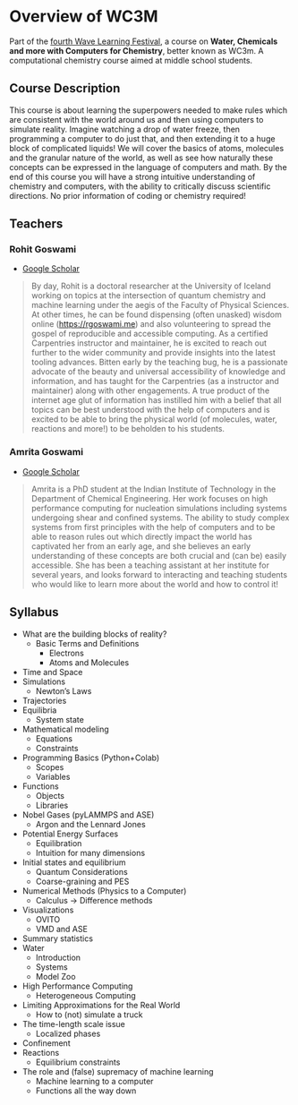 # Overview of WC3M

Part of the [fourth Wave Learning Festival](http://www.wavelf.org/ij6TzydE3kTSF8cwwIUj), a course on **Water, Chemicals and more with Computers for Chemistry**, better known as WC3m. A computational chemistry course aimed at middle school students.

## Course Description

This course is about learning the superpowers needed to make rules which are consistent with the world around us and then using computers to simulate reality. Imagine watching a drop of water freeze, then programming a computer to do just that, and then extending it to a huge block of complicated liquids! We will cover the basics of atoms, molecules and the granular nature of the world, as well as see how naturally these concepts can be expressed in the language of computers and math. By the end of this course you will have a strong intuitive understanding of chemistry and computers, with the ability to critically discuss scientific directions. No prior information of coding or chemistry required!

## Teachers

### Rohit Goswami

- [Google Scholar](https://scholar.google.com/citations?user=36gIdJMAAAAJ&hl=en&oi=ao)

> By day, Rohit is a doctoral researcher at the University of Iceland working on topics at the intersection of quantum chemistry and machine learning under the aegis of the Faculty of Physical Sciences. At other times, he can be found dispensing (often unasked) wisdom online (https://rgoswami.me) and also volunteering to spread the gospel of reproducible and accessible computing. As a certified Carpentries instructor and maintainer, he is excited to reach out further to the wider community and provide insights into the latest tooling advances. Bitten early by the teaching bug, he is a passionate advocate of the beauty and universal accessibility of knowledge and information, and has taught for the Carpentries (as a instructor and maintainer) along with other engagements. A true product of the internet age glut of information has instilled him with a belief that all topics can be best understood with the help of computers and is excited to be able to bring the physical world (of molecules, water, reactions and more!) to be beholden to his students.

### Amrita Goswami

- [Google Scholar](https://scholar.google.com/citations?user=mviv92EAAAAJ&hl=en)

> Amrita is a PhD student at the Indian Institute of Technology in the Department of Chemical Engineering. Her work focuses on high performance computing for nucleation simulations including systems undergoing shear and confined systems. The ability to study complex systems from first principles with the help of computers and to be able to reason rules out which directly impact the world has captivated her from an early age, and she believes an early understanding of these concepts are both crucial and (can be) easily accessible. She has been a teaching assistant at her institute for several years, and looks forward to interacting and teaching students who would like to learn more about the world and how to control it!

## Syllabus

- What are the building blocks of reality?
  - Basic Terms and Definitions
    - Electrons
    - Atoms and Molecules
- Time and Space
- Simulations
  - Newton’s Laws
- Trajectories
- Equilibria
  - System state
- Mathematical modeling
  - Equations
  - Constraints
- Programming Basics (Python+Colab)
  - Scopes
  - Variables
- Functions
  - Objects
  - Libraries
- Nobel Gases (pyLAMMPS and ASE)
  - Argon and the Lennard Jones
- Potential Energy Surfaces
  - Equilibration
  - Intuition for many dimensions
- Initial states and equilibrium
  - Quantum Considerations
  - Coarse-graining and PES
- Numerical Methods (Physics to a Computer)
  - Calculus → Difference methods
- Visualizations
  - OVITO
  - VMD and ASE
- Summary statistics
- Water
  - Introduction
  - Systems
  - Model Zoo
- High Performance Computing
  - Heterogeneous Computing
- Limiting Approximations for the Real World
  - How to (not) simulate a truck
- The time-length scale issue
  - Localized phases
- Confinement
- Reactions
  - Equilibrium constraints
- The role and (false) supremacy of machine learning
  - Machine learning to a computer
  - Functions all the way down
